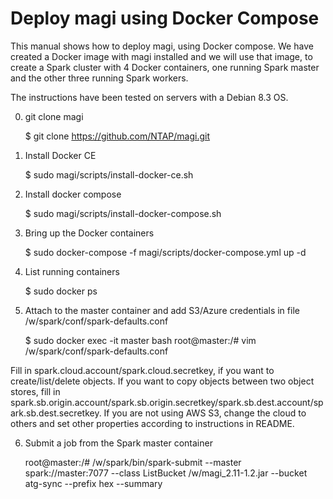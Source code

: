 # Deploy magi using Docker Compose

This manual shows how to deploy magi, using Docker compose. We have created a Docker image with magi installed and we will use that image, to create a Spark cluster with 4 Docker containers, one running Spark master and the other three running Spark workers. 

The instructions have been tested on servers with a Debian 8.3 OS. 

0. git clone magi

	$ git clone https://github.com/NTAP/magi.git

1. Install Docker CE 

	$ sudo magi/scripts/install-docker-ce.sh

2. Install docker compose

	$ sudo magi/scripts/install-docker-compose.sh

3. Bring up the Docker containers

	$ sudo docker-compose -f magi/scripts/docker-compose.yml up -d

4. List running containers

	$ sudo docker ps 

5. Attach to the master container and add S3/Azure credentials in file /w/spark/conf/spark-defaults.conf

	$ sudo docker exec -it master bash
	root@master:/# vim /w/spark/conf/spark-defaults.conf

Fill in spark.cloud.account/spark.cloud.secretkey, if you want to create/list/delete objects. If you want to copy objects between two object stores, fill in spark.sb.origin.account/spark.sb.origin.secretkey/spark.sb.dest.account/spark.sb.dest.secretkey. If you are not using AWS S3, change the cloud to others and set other properties according to instructions in README.

6. Submit a job from the Spark master container

	root@master:/# /w/spark/bin/spark-submit --master spark://master:7077 --class ListBucket /w/magi_2.11-1.2.jar --bucket atg-sync --prefix hex --summary


